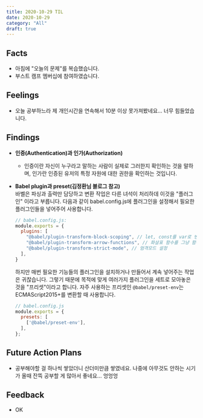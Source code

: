 ```yaml
---
title: 2020-10-29 TIL
date: 2020-10-29
category: "All"
draft: true
---
```


## Facts

- 아침에 "오늘의 문제"를 복습했습니다.
- 부스트 캠프 멤버십에 참여하였습니다.

## Feelings

- 오늘 공부하느라 제 개인시간을 연속해서 10분 이상 못가져봤네요... 너무 힘들었습니다.

## Findings

- **인증(Authentication)과 인가(Authorization)**
  - 인증이란 자신이 누구라고 말하는 사람이 실제로 그러한지 확인하는 것을 말하며, 인가란 인증된 유저의 특정 자원에 대한 권한을 확인하는 것입니다.

- **Babel plugin과 preset(김정환님 블로그 참고)**  
  바벨은 파싱과 출력만 담당하고 변환 작업은 다른 녀석이 처리하데 이것을 "플러그인" 이라고 부릅니다. 다음과 같이 babel.config.js에 플러그인을 설정해서 필요한 플러그인들을 넣어주어 사용합니다.

    ```js
    // babel.config.js:
    module.exports = {
      plugins: [
        "@babel/plugin-transform-block-scoping", // let, const를 var로 변환
        "@babel/plugin-transform-arrow-functions", // 화살표 함수를 그냥 함수로 변환
        "@babel/plugin-transform-strict-mode", // 엄격모드 설정
      ],
    }
    ```

    하지만 매번 필요한 기능들의 플러그인을 설치하거나 만들어서 계속 넣어주는 작업은 귀찮습니다. 그렇기 때문에 목적에 맞게 여러가지 플러그인을 세트로 모아놓은 것을 "프리셋"이라고 합니다. 자주 사용하는 프리셋인 `@babel/preset-env`는 ECMAScript2015+를 변환할 때 사용합니다.

    ```js
    // babel.config.js
    module.exports = {
      presets: [
        ['@babel/preset-env'],
      ],
    };
    ```

## Future Action Plans

- 공부해야할 걸 하나씩 쌓았더니 산더미만큼 쌓였네요. 나중에 아무것도 안하는 시기가 올때 잔뜩 공부할 게 많아서 좋네요... 엉엉엉

## Feedback

- OK
